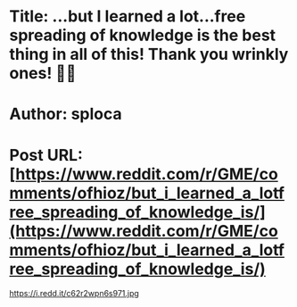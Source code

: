 # Title: ...but I learned a lot...free spreading of knowledge is the best thing in all of this! Thank you wrinkly ones! 🖖🏽
# Author: sploca
# Post URL: [https://www.reddit.com/r/GME/comments/ofhioz/but_i_learned_a_lotfree_spreading_of_knowledge_is/](https://www.reddit.com/r/GME/comments/ofhioz/but_i_learned_a_lotfree_spreading_of_knowledge_is/)


https://i.redd.it/c62r2wpn6s971.jpg